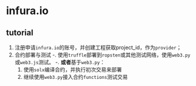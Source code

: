# infura.io





## tutorial

1. 注册申请`infura.io`的账号，并创建工程获取project_id，作为`provider`；
2. 合约部署与测试
  -. 使用`truffle`部署到`ropsten`或其他测试网络，使用`web3.py`或`web3.js`测试。
  -. **或者**基于`web3.py`：
    1. 使用`solx`编译合约，并执行初次交易来部署
    2. 继续使用`web3.py`接入合约`functions`测试交易

